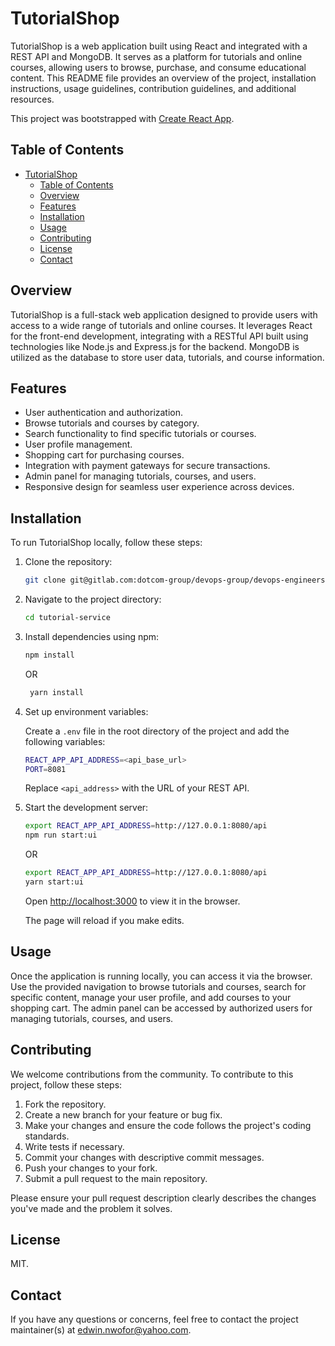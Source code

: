 # TutorialShop

TutorialShop is a web application built using React and integrated with a REST API and MongoDB. It serves as a platform for tutorials and online courses, allowing users to browse, purchase, and consume educational content. This README file provides an overview of the project, installation instructions, usage guidelines, contribution guidelines, and additional resources.

This project was bootstrapped with [Create React App](https://github.com/facebook/create-react-app).

## Table of Contents

- [TutorialShop](#tutorialshop)
  - [Table of Contents](#table-of-contents)
  - [Overview](#overview)
  - [Features](#features)
  - [Installation](#installation)
  - [Usage](#usage)
  - [Contributing](#contributing)
  - [License](#license)
  - [Contact](#contact)

## Overview

TutorialShop is a full-stack web application designed to provide users with access to a wide range of tutorials and online courses. It leverages React for the front-end development, integrating with a RESTful API built using technologies like Node.js and Express.js for the backend. MongoDB is utilized as the database to store user data, tutorials, and course information.

## Features

- User authentication and authorization.
- Browse tutorials and courses by category.
- Search functionality to find specific tutorials or courses.
- User profile management.
- Shopping cart for purchasing courses.
- Integration with payment gateways for secure transactions.
- Admin panel for managing tutorials, courses, and users.
- Responsive design for seamless user experience across devices.

## Installation

To run TutorialShop locally, follow these steps:

1. Clone the repository:

   ```bash
   git clone git@gitlab.com:dotcom-group/devops-group/devops-engineers-2023/davscot24group/dav-e2e-application-repo.git
   ```

2. Navigate to the project directory:

   ```bash
   cd tutorial-service
   ```

3. Install dependencies using npm:

   ```bash
   npm install
   ```

   OR

   ```bash
    yarn install

   ```

4. Set up environment variables:

   Create a `.env` file in the root directory of the project and add the following variables:

   ```sh
   REACT_APP_API_ADDRESS=<api_base_url>
   PORT=8081
   ```

   Replace `<api_address>` with the URL of your REST API.

5. Start the development server:

    ```sh
    export REACT_APP_API_ADDRESS=http://127.0.0.1:8080/api
    npm run start:ui
    ```

    OR

    ```sh
    export REACT_APP_API_ADDRESS=http://127.0.0.1:8080/api
    yarn start:ui
    ```

    Open [http://localhost:3000](http://localhost:3000) to view it in the browser.

    The page will reload if you make edits.

## Usage

Once the application is running locally, you can access it via the browser. Use the provided navigation to browse tutorials and courses, search for specific content, manage your user profile, and add courses to your shopping cart. The admin panel can be accessed by authorized users for managing tutorials, courses, and users.

## Contributing

We welcome contributions from the community. To contribute to this project, follow these steps:

1. Fork the repository.
2. Create a new branch for your feature or bug fix.
3. Make your changes and ensure the code follows the project's coding standards.
4. Write tests if necessary.
5. Commit your changes with descriptive commit messages.
6. Push your changes to your fork.
7. Submit a pull request to the main repository.

Please ensure your pull request description clearly describes the changes you've made and the problem it solves.

## License

MIT.

## Contact

If you have any questions or concerns, feel free to contact the project maintainer(s) at <edwin.nwofor@yahoo.com>.
